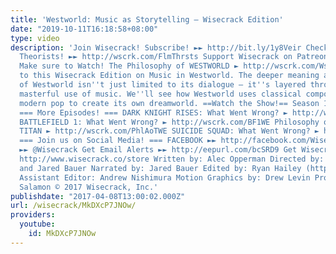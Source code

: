 ```yaml
---
title: 'Westworld: Music as Storytelling – Wisecrack Edition'
date: "2019-10-11T16:18:58+08:00"
type: video
description: 'Join Wisecrack! Subscribe! ►► http://bit.ly/1y8Veir Check out The Film
  Theorists! ►► http://wscrk.com/FlmThrsts Support Wisecrack on Patreon! ►► http://wscrk.com/PtrnWC
  Make sure to Watch! The Philosophy of WESTWORLD ► http://wscrk.com/WstWrldWE Welcome
  to this Wisecrack Edition on Music in Westworld. The deeper meaning and philosophy
  of Westworld isn''t just limited to its dialogue – it''s layered throughout its
  masterful use of music. We''ll see how Westworld uses classical compositions and
  modern pop to create its own dreamworld. ==Watch the Show!== Season 1 ► http://amzn.to/2mg6Bpr
  === More Episodes! === DARK KNIGHT RISES: What Went Wrong? ► http://wscrk.com/DrkKnghtWE
  BATTLEFIELD 1: What Went Wrong? ► http://wscrk.com/BF1WE Philosophy of ATTACK ON
  TITAN ► http://wscrk.com/PhlAoTWE SUICIDE SQUAD: What Went Wrong? ► http://wscrk.com/ScdSqdWE
  === Join us on Social Media! === FACEBOOK ►► http://facebook.com/WisecrackEDU TWITTER
  ►► @Wisecrack Get Email Alerts ►► http://eepurl.com/bcSRD9 Get Wisecrack Gear! ►►
  http://www.wisecrack.co/store Written by: Alec Opperman Directed by: Robert Tiemstra
  and Jared Bauer Narrated by: Jared Bauer Edited by: Ryan Hailey (http://www.ryanhaileydotcom.com/)
  Assistant Editor: Andrew Nishimura Motion Graphics by: Drew Levin Produced by: Jacob
  Salamon © 2017 Wisecrack, Inc.'
publishdate: "2017-04-08T13:00:02.000Z"
url: /wisecrack/MkDXcP7JNOw/
providers:
  youtube:
    id: MkDXcP7JNOw
---
```

